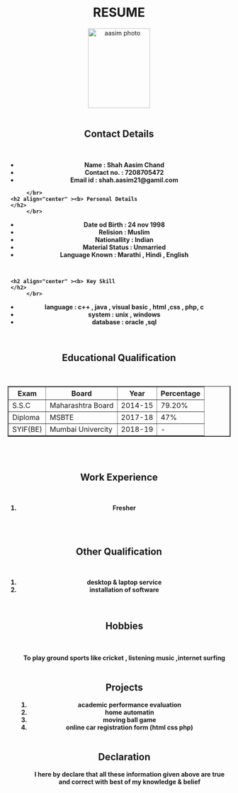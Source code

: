 
<!DOCTYPE>
  <html>
   </headl>
         <title>RESUME </title>
           <link rel = "stylesheet"
            type = "text/css"
            href = "aasim.css" />
  </headl>
  <body background-color:wheat >
  <center>
          </br>
          </br>
    <h1> RESUME </h1>
    <img src="aasim1.jpg" alt="aasim photo " align="center" width="140" height="180" border "1"/>
          </br>
          </br>
  </center>

<center>
     <h2><b> Contact Details  
     </h2> </center>
          </br>
<center>
     <ul > 
        <li align="center"><b> Name :  Shah Aasim Chand
        <li><b>Contact no.  :  7208705472
        <li><b>Email id   :   shah.aasim21@gamil.com  
     </ul> 
</center>

          </br>
     <h2 align="center" ><b> Personal Details     
     </h2>
          </br> 
<center>
     <ul> 
        <li><b> Date od Birth : 24 nov 1998    
        <li><b> Relision : Muslim
        <li><b> Nationallity :  Indian  
        <li><b> Material Status  :  Unmarried  
        <li><b> Language Known  :  Marathi , Hindi , English  
     </ul> 
</center>
           </br>

     <h2 align="center" ><b> Key Skill    
     </h2>
          </br> 
<center>
     <ul> 
       <li><b> language : c++ , java , visual basic , html ,css , php,  c
       <li><b> system : unix , windows
       <li><b> database : oracle ,sql 
     </ul>
<//center>
          </br>
     <h2 align="center";margin-left:80px><b>  Educational Qualification 
     </h2>
          </br>
<center>
     <table border='2'> 
	 <tr> 
	 <th> Exam  
	 <th> Board 
	 <th> Year 
	 <th> Percentage 
	 </tr> 
        <tr> 
         <td> S.S.C  
         <td> Maharashtra Board 
         <td> 2014-15 
         <td> 79.20%
         </tr> 
         <tr> 
         <td> Diploma 
         <td> MSBTE 
         <td> 2017-18 
         <td> 47% 
         </tr> 
         <tr> 
         <td> SYIF(BE) 
         <td> Mumbai Univercity 
         <td> 2018-19 
         <td>    - 
         </tr> 
  </table> 
</center>
           </br> 
           </br>
  <h2 align="center" ><b> Work Experience   
  </h2>
          </br>
<center>
  <ol>       
        <li><b> Fresher
  </ol> 
</center>
           </br>
           </br> 
  <h2 align="center" ><b> Other Qualification    
  </h2> 
            </br>
  <ol>       
        <li><b> desktop & laptop service
        <li><b> installation of software
  </ol> 
           </br>  
  <ul> 
  <h2 align="center"> <b>  Hobbies 
  </h2>
           </br>
           </br>
       To play ground sports like cricket , listening music ,internet surfing 
           </br>  
           </br>     
  <h2 align="center" > Projects  </h2>   
  <ol> 
         <li> academic performance evaluation 
         <li> home automatin
         <li> moving ball game
         <li> online car registration form (html css php)
   </ol> 
           </br>
  <h2 align="center" ><b> Declaration    
  </h2> 
  <ul>
I here by declare that all these information given above are true and correct with best of my knowledge & belief
 </ul>
           </br>
           </br>
           </br>
           </br>
  </body>
</html>
